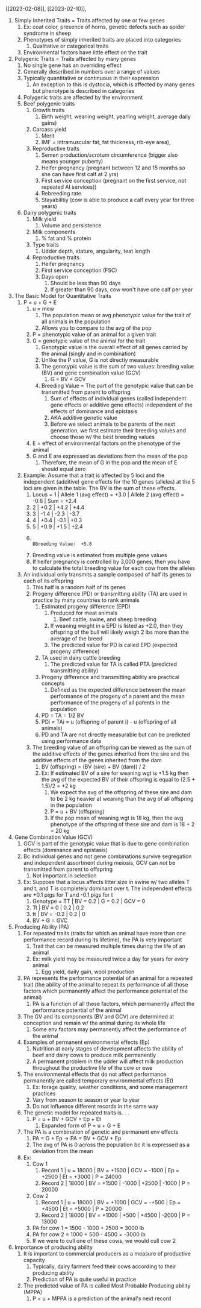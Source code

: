 [[2023-02-08]], [[2023-02-10]],

1. Simply Inherited Traits = Traits affected by one or few genes 
	1. Ex: coat color, presence of horns, genetic defects such as spider syndrome in sheep
	2. Phenotypes of simply inherited traits are placed into categories
		1. Qualitative or categorical traits
	3. Environmental factors have little effect on the trait
2. Polygenic Traits = Traits affected by many genes
	1. No single gene has an overriding effect
	3. Generally described in numbers over a range of values
	4. Typically quantitative or continuous in their expression
		1. An exception to this is dystocia, which is affected by many genes but phenotype is described in categories
	5. Polygenic traits are affected by the environment
	6. Beef polygenic traits 
		1. Growth traits
			1. Birth weight, weaning weight, yearling weight, average daily gains)
		2. Carcass yield 
			1. Merit
			2. IMF = intramuscular fat, fat thickness, rib-eye area), 
		3. Reproductive traits 
			1. Semen production/scrotum circumference (bigger also means younger puberty)
			2. Heifer pregnancy (pregnant between 12 and 15 months so she can have first calf at 2 yrs)
			3. First service conception (pregnant on the first service, not repeated AI services))
			4. Rebreeding rate
			5. Stayabilitiy (cow is able to produce a calf every year for three years)
	7. Dairy polygenic traits 
		1. Milk yield
			1. Volume and persistence
		2. Milk components
			1. % fat and % protein
		3. Type traits
			1. Udder depth, stature, angularity, teat length 
		4. Reproductive traits 
			1. Heifer pregnancy 
			2. First service conception (FSC)
			3. Days open
				1. Should be less than 90 days 
				2. If greater than 90 days, cow won't have one calf per year 
3. The Basic Model for Quantitative Traits
	1. P = u + G + E
		1. u = mew
			1. The population mean or avg phenotypic value for the trait of all animals in the population
			2. Allows you to compare to the avg of the pop
		2. P = phenotypic value of an animal for a given trait
		3. G = genotypic value of the animal for the trait
			1. Genotypic value is the overall effect of all genes carried by the animal (singly and in combination)
			2. Unlike the P value, G is not directly measurable
			3. The genotypic value is the sum of two values: breeding value (BV) and gene combination value (GCV)
				1. G = BV + GCV
			4. Breeding Value = The part of the genotypic value that can be transmitted from parent to offspring
				1. Sum of effects of individual genes (called independent gene effects or additive gene effects) independent of the effects of dominance and epistasis
				2. AKA additive genetic value
				3. Before we select animals to be parents of the next generation, we first estimate their breeding values and choose those w/ the best breeding values
		4. E = effect of environmental factors on the phenotype of the animal
		5. G and E are expressed as deviations from the mean of the pop
			1. Therefore, the mean of G in the pop and the mean of E should equal zero
	2. Example: Assume that a trait is affected by 5 loci and the independent (additive) gene effects for the 10 genes (alleles) at the 5 loci are given in the table. The BV is the sum of these effects.
		1. Locus = 1   |  Allele 1 (avg effect) = +3.0  | Allele 2 (avg effect) = -0.6 | Sum = +2.4
		2.  2                |   +0.2                                    |  +4.2                                  |  +4.4
		4.  3                |   -1.4                                     |   -2.3                                  |  -3.7
		5.  4                |   +0.4                                    |   -0.1                                  |  +0.3
		6.  5                |   +0.9                                    |   +1.5                                 |  +2.4
		7.                                                                                       BBreeding Value:  +5.8
		8. Breeding value is estimated from multiple gene values 
		9. If heifer pregnancy is controlled by 3,000 genes, then you have to calculate the total breeding value for each cow from the alleles 
	3. An individual only transmits a sample composed of half its genes to each of its offspring
		1. This half is a random half of its genes
		2. Progeny difference (PD) or transmitting ability (TA) are used in practice by many countries to rank animals 
			1. Estimated progeny difference (EPD)
				1. Produced for meat animals 
					1. Beef cattle, swine, and sheep breeding
				2. If weaning weight in a EPD is listed as +2.0, then they offspring of the bull will likely weigh 2 lbs more than the average of the breed
				3. The predicted value for PD is called EPD (expected progeny difference)
			2. TA used in dairy cattle breeding
				1. The predicted value for TA is called PTA (predicted transmitting ability)
			3. Progeny difference and transmitting ability are practical concepts 
				1. Defined as the expected difference between the mean performance of the progeny of a parent and the mean performance of the progeny of all parents in the population
			4. PD = TA = 1/2 BV
			5. PDi = TAi = u (offspring of parent i) - u (offspring of all animals)
			6. PD and TA are not directly measurable but can be predicted using performance data
		3. The breeding value of an offspring can be viewed as the sum of the additive effects of the genes inherited from the sire and the additive effects of the genes inherited from the dam
			1. BV (offspring) = (BV (sire) + BV (dam)) / 2
			2. Ex: If estimated BV of a sire for weaning wgt is +1.5 kg then the avg of the expected BV of their offspring is equal to (2.5 + 1.5)/2 = +2 kg
				1. We expect the avg of the offspring of these sire and dam to be 2 kg heavier at weaning than the avg of all offspring in the population 
				2. P = u + BV (offspring)
				3. If the pop mean of weaning wgt is 18 kg, then the avg phenotype of the offspring of these sire and dam is 18 + 2 = 20 kg
4. Gene Combination Value (GCV)
	1. GCV is part of the genotypic value that is due to gene combination effects (dominance and epistasis)
	2. Bc individual genes and not gene combinations survive segregation and independent assortment during meiosis, GCV can *not* be transmitted from parent to offspring
		1. Not important in selection 
	3. Ex: Suppose that a locus affects litter size in swine w/ two alleles T and t, and T is completely dominant over t. The independent effects are +0.1 pigs for T and -0.1 pigs for t
		1. Genotype = TT | BV = 0.2   | G = 0.2   | GCV = 0
		2. Tt                      | BV = 0      | 0.2          | 0.2
		3. tt                       | BV = -0.2  | 0.2         | 0
		4. BV + G = GVC
5. Producing Ability (PA)
	1. For repeated traits (traits for which an animal have more than one performance record during its lifetime), the PA is very important
		1. Trait that can be measured multiple times during the life of an animal
		2. Ex: milk yield may be measured twice a day for years for every animal
			1. Egg yield, daily gain, wool production
	2. PA represents the performance potential of an animal for a repeated trait (the ability of the animal to repeat its performance of all those factors which permanently affect the performance potential of the animal)
		1. PA is a function of all these factors, which permanently affect the performance potential of the animal
	3. The GV and its components (BV and GCV) are determined at conception and remain w/ the animal during its whole life
		1. Some env factors may permanently affect the performance of the animal
	4. Examples of permanent environmental effects (Ep)
		1. Nutrition at early stages of development affects the ability of beef and dairy cows to produce milk permanently
		2. A permanent problem in the udder will affect milk production throughout the productive life of the cow or ewe
	5. The environmental effects that do not affect performance permanently are called temporary environmental effects (Et)
		1. Ex: forage quality, weather conditions, and some management practices
		2. Vary from season to season or year to year
		3. Do not influence different records in the same way
	6. The genetic model for repeated traits is. . .
		1. P = u + BV + GCV + Ep + Et
			1. Expanded form of P = u + G + E
	7. The PA is a combination of genetic and permanent env effects
		1. PA = G + Ep -> PA = BV + GCV + Ep
		2. The avg of PA is 0 across the population bc it is expressed as a deviation from the mean
	8. Ex: 
		1. Cow 1
			1. Record 1 | u = 18000 | BV = +1500 | GCV = -1000 | Ep = +2500 | Et = +3000 | P = 24000
			3. Record 2 | 18000        | BV = +1500 | -1000            | +2500      | -1000             | P = 20000
		2. Cow 2
			1. Record 1 | u = 18000 | BV = +1000 | GCV = -+500 | Ep = +4500 | Et = +5000 | P = 20000
			2. Record 2 | 18000        | BV = +1000 | +500            | +4500      | -2000             | P = 13000
		3. PA for cow 1 = 1500 - 1000 + 2500 = 3000 lb
		4. PA for cow 2 = 1000 + 500 - 4500 = -3000 lb
		5. If we were to cull one of these cows, we would cull cow 2
6. Importance of producing ability
	1. It is important to commercial producers as a measure of productive capacity
		1. Typically, dairy farmers feed their cows according to their producing ability
		2. Prediction of PA is quite useful in practice
	2. The predicted value of PA is called Most Probable Producing ability (MPPA)
		1. P = u + MPPA is a prediction of the animal's next record
